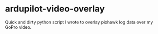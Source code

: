 # ardupilot-video-overlay
Quick and dirty python script I wrote to overlay pixhawk log data over my GoPro video.
